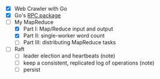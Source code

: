 - [X] Web Crawler with Go
- [X] Go's [RPC package](https://golang.org/pkg/net/rpc/)
- [ ] My MapReduce
   - [X] Part I: Map/Reduce input and output
   - [X] Part II: single-worker word count
   - [ ] Part III: distributing MapReduce tasks
- [ ] Raft
   - [ ] leader election and heartbeats (note)
   - [ ] keep a consistent, replicated log of operations (note)
   - [ ] persist
